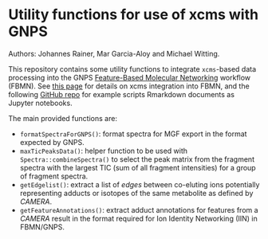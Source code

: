 # Utility functions for use of xcms with GNPS

Authors: Johannes Rainer, Mar Garcia-Aloy and Michael Witting.

This repository contains some utility functions to integrate `xcms`-based data
processing into the GNPS [Feature-Based Molecular
Networking](https://ccms-ucsd.github.io/GNPSDocumentation/featurebasedmolecularnetworking/)
workflow (FBMN). See [this
page](https://ccms-ucsd.github.io/GNPSDocumentation/featurebasedmolecularnetworking-with-xcms3)
for details on xcms integration into FBMN, and the following [GitHub
repo](https://github.com/DorresteinLaboratory/XCMS3_FeatureBasedMN) for example
scripts Rmarkdown documents as Jupyter notebooks.
 
The main provided functions are:

- `formatSpectraForGNPS()`: format spectra for MGF export in the format expected
  by GNPS.
- `maxTicPeaksData()`: helper function to be used with
  `Spectra::combineSpectra()` to select the peak matrix from the fragment
  spectra with the largest TIC (sum of all fragment intensities) for a group of
  fragment spectra.
- `getEdgelist()`: extract a list of *edges* between co-eluting ions potentially
  representing adducts or isotopes of the same metabolite as defined by
  *CAMERA*.
- `getFeatureAnnotations()`: extract adduct annotations for features from a
  *CAMERA* result in the format required for Ion Identity Networking (IIN) in
  FBMN/GNPS.
  

